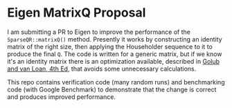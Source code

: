 # Eigen MatrixQ Proposal

I am submitting a PR to Eigen to improve the performance of the `SparseQR::matrixQ()` method. Presently it works by constructing an identity matrix of the right size, then applying the Householder sequence to it to produce the final `Q`. The code is written for a generic matrix, but if we know it's an identity matrix there is an optimization available, described in [Golub and van Loan, 4th Ed](https://jhupbooks.press.jhu.edu/content/matrix-computations-0), that avoids some unnecessary calculations.

This repo contains verification code (many random runs) and benchmarking code (with Google Benchmark) to demonstrate that the change is correct and produces improved performance.
